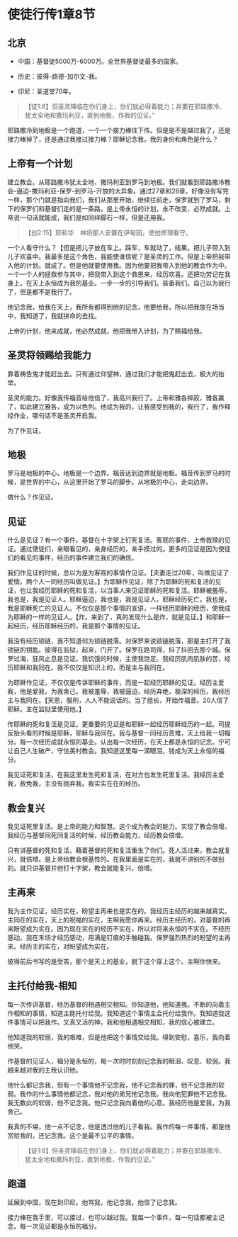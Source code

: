 # 使徒行传1章8节

## 北京

- 中国：基督徒5000万-6000万。全世界基督徒最多的国家。

- 历史：彼得-路德-加尔文-我。
- 印尼：圣道堂70年。

> 【徒1:8】但圣灵降临在你们身上，你们就必得着能力；并要在耶路撒冷、犹太全地和撒玛利亚，直到地极，作我的见证。”

耶路撒冷到地极是一个跑道，一个一个接力棒往下传。但是是不是越过我了，还是接力棒掉了，还是通过我接过接力棒？耶稣记念我。我的身份和角色是什么？

## 上帝有一个计划

建立教会。从耶路撒冷犹太全地、撒玛利亚到罗马到地极。我们就看到耶路撒冷教会-逼迫-撒玛利亚-保罗-到罗马-开放的大异象。通过27章和28章，好像没有写完一样，那个门就是指向我们，我们从那里开始，继续往前走，保罗就到了罗马，剩下的保罗们和基督们走的是一条路，是上帝永恒的计划，永不改变，必然成就。上帝说一句话就能成，我们是如同绊脚石一样，但是还用我。

> 【创2:15】耶和华　神将那人安置在伊甸园，使他修理看守。

一个人看守什么？【但是把儿子放在车上。踩车，车就动了，结果。把儿子带入到儿子欢喜中。我最多是这个角色，我能使谁信呢？是圣灵的工作。但是上帝把我带入他的计划。就成了。但是他就要使用我。因为他要把我带入到他的教会作为中。一个一个人的拯救参与其中，把我带入到这个救恩来，经历欢喜。还把功劳记在我身上。在天上永恒成为我的基业。一步一步的引导我们。装备我们。自己以为我行了，但是都不是我行了。

他记念我，给我在天上，我所有都得到他的记念，他要给我，所以把我放在场当中，我知道了，我就拼命的去找。

上帝的计划，他来成就，他必然成就，他把我带入计划，为了赐福给我。

## 圣灵将领赐给我能力

靠着祷告鬼才能赶出去。只有通过仰望神，通过我们才能把鬼赶出去，极大的抬举。

圣灵的能力。好像我传福音给他信了，我高兴我行了。上帝和雅各摔跤，雅各赢了，如此建立雅各，成为以色列。他成为我的，让我感受到我的，我行了，我作释经作业，哪句话不是圣灵开启我。

为了作见证。

## 地极

罗马是地极的中心，地极是一个边界。福音达到边界就是地极。福音传到罗马的时候，是世界的中心，从这里开始了罗马的脚步。从地极的中心，走向边界。

做什么？作见证。

## 见证

什么是见证？有一个事件。基督在十字架上钉死复活。客观的事件，上帝救赎的见证。通过使徒们，亲眼看见的，亲身经历的，亲手摸过的。更多的见证是因为使徒们的看见的事件，经历的事件建立我们的确信。

我们作见证的时候，总以为是为客观的事情作见证。【夫妻走过20年，叫做见证了爱情。两个人一同经历叫做见证。】为耶稣作见证，除了为耶稣的死和复活的见证，也让我经历耶稣的死和复活，以当事人来见证耶稣的死和复活。耶稣被羞辱，我也是，我是见证人。耶稣逼迫，我也是，我是见证人。耶稣经历死亡，我也是，我是耶稣死亡的见证人。不仅仅是那个事情的宣讲，一样经历耶稣的经历，使我成为耶稣的一样的见证人。【炸。来到了，真的发现什么是炸，就是见证。】和耶稣一起经历，经历耶稣经历的，我是那个事情的见证。

我没有经历锁链，我不知道何为锁链脱落。对保罗来说锁链脱落，那是主打开了我锁链的钥匙。彼得在监狱，起来，门开了。保罗在路司得，抖了抖回去那个城。保罗过海，狂风止息是见证。我饥饿的时候，主使我饱足。我经历肌肉肌肤的苦，经历耶稣和我同在。我不仅仅是知识上的，而是主与我同在。

为耶稣作见证，不仅仅是传讲耶稣的事件，而是一起经历耶稣的见证。经历主爱我，他是爱我，为我舍己。我被羞辱，我被逼迫，经历弃绝，极深的经历，我经历主与我同在。【天恩，服刑，人人不能说话的。当了组长，开始传福音。20人信了耶稣。主在监狱里使用他。】

传耶稣的死和复活是见证。更重要的见证是和耶稣一起经历耶稣经历的一起。司提反抬头看的时候是耶稣，耶稣与我同在。我与基督一同经历苦难，天上给我一切福分。每一次经历成就永恒的基业。认出每一次经历，在天上都是永恒的记念。宁可让自己人生破产，守住美村教会。我知道这里每一滴眼泪，钱成为天上永恒的福分。

我见证死和复活，在我这里发生死和复活，在对方也发生死里复活。我经历主爱我，赦免我，主没有抛弃我。我实实在在的经历。

## 教会复兴

我见证死里复活。是上帝的能力和智慧。这个成为教会的能力。实现了教会倍增。我经历与基督同死同复活的时候，经历教会能力，经历教会倍增。

只有讲基督的死和复活，藉着基督的死和复活重生了你们。死人活过来，教会就复兴，就倍增。是上帝给教会根基性的。在我里面是实在的，我就不讲别的不做别的。就只讲基督并他钉十字架，教会就能复兴，倍增。

## 主再来

我为主作见证，经历实在，盼望主再来也是实在的。我经历主经历的越来越真实。主同在的实在，天上的祝福的实在，主啊我愿你再来。经历主经历的，对基督的再来盼望成为实在。因为现在实在的经历不实在，所以对将来永恒的不实在。不经历感动。我在禾场才经历感动，用满是钉痕的手触碰我。保罗强烈热烈的盼望的主再来。经历主的实在，对盼望成为实在。

彼得前后书写的是受苦，那个是天上的基业，脱下这个穿上这个。主啊你快来。

## 主托付给我-相知

每一次传讲基督，经历基督的相遇相交相知。你知道他，他知道我。不断的向着主作相知的事情，知道主能托付给我。我知道这个事情主会托付给我作。我知道我这件事情可以把我作。又真又活的神，我和他相遇相交相知，我的信心被建立。

他知道我的软弱，我的艰难，但是他把这个事情交给我。得到安慰，喜乐，我向着他哭。

作基督的见证人，福分是永恒的，每一次时时刻刻记念我的眼泪、叹息、软弱。我越来越对我的主我认识他。

他什么都记念我，但有一个事情他不记念我，他不记念我的罪，他不记念我的软弱。我作的什么事情他都记念，我对他的弟兄他记念我。我向他犯罪他不记念我。我无数此的软弱，他不记念我。他只记念我向着他的心意。我经历他是爱我，为我舍己。

我真的不堪，他一点不记念，他是透过他的儿子看我。我作的每一件事情，都是他赏给我的，还记念我。这个是最不公平的事情。

> 【徒1:8】但圣灵降临在你们身上，你们就必得着能力；并要在耶路撒冷、犹太全地和撒玛利亚，直到地极，作我的见证。”

## 跑道

延展到中国，现在到印尼。他骂我，他记念我，他信了记念我。

接力棒在我手里，可以接过，也可以越过我。我每一个事件，每一句话都被主记念。每一次见证都是永恒的福分。